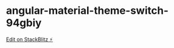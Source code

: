 # angular-material-theme-switch-94gbiy

[Edit on StackBlitz ⚡️](https://stackblitz.com/edit/angular-material-theme-switch-94gbiy)